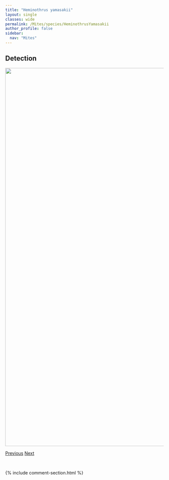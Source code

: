 ```yaml
---
title: "Heminothrus yamasakii"
layout: single
classes: wide
permalink: /Mites/species/HeminothrusYamasakii
author_profile: false
sidebar:
  nav: "Mites"
---
```


<h2>Detection</h2>

<a href="https://drive.google.com/uc?export=view&id=19Fi4ZeS7yO9OZXBNOo187e9XSpSqbiFa">
<img src="https://drive.google.com/uc?export=view&id=19Fi4ZeS7yO9OZXBNOo187e9XSpSqbiFa" height = "1200" width = "800">
</a>


<a href="/DevelopmentWebsite/Mites/species/HeminothrusThori" class="pagination--pager" title="Heminothrus thori">Previous</a> <a href="/DevelopmentWebsite/Mites/species/HermanniellaRobusta" class="pagination--pager" title="Hermanniella robusta">Next</a>

<p>&nbsp;</p>

{% include comment-section.html %}
